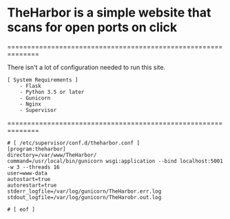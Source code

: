 # TheHarbor is a simple website that scans for open ports on click
==============================================================

There isn't a lot of configuration needed to run this site. 

```
[ System Requirements ]
	- Flask
	- Python 3.5 or later
	- Gunicorn
	- Nginx
	- Supervisor
```
==============================================================
```
# [ /etc/supervisor/conf.d/theharbor.conf ]
[program:theharbor]
directory=/var/www/TheHarbor/
command=/usr/local/bin/gunicorn wsgi:application --bind localhost:5001 -w 3 --threads 16
user=www-data
autostart=true
autorestart=true
stderr_logfile=/var/log/gunicorn/TheHarbor.err.log
stdout_logfile=/var/log/gunicorn/TheHarobr.out.log

# [ eof ]
```
